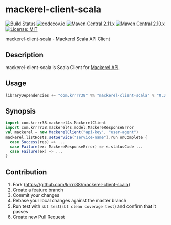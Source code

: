 mackerel-client-scala
==================

[![Build Status](https://travis-ci.org/krrrr38/mackerel-client-scala.svg)](https://travis-ci.org/krrrr38/mackerel-client-scala)
[![codecov.io](http://codecov.io/github/krrrr38/mackerel-client-scala/coverage.svg?branch=master)](http://codecov.io/github/krrrr38/mackerel-client-scala?branch=master)
[![Maven Central 2.11.x](https://maven-badges.herokuapp.com/maven-central/com.krrrr38/mackerel-client-scala_2.11/badge.svg)](https://maven-badges.herokuapp.com/maven-central/com.krrrr38/mackerel-client-scala_2.11)
[![Maven Central 2.10.x](https://maven-badges.herokuapp.com/maven-central/com.krrrr38/mackerel-client-scala_2.10/badge.svg)](https://maven-badges.herokuapp.com/maven-central/com.krrrr38/mackerel-client-scala_2.10)
[![License: MIT](http://img.shields.io/badge/license-MIT-blue.svg)](LICENSE)

mackerel-client-scala - Mackerel Scala API Client

Description
-------------

mackerel-client-scala is Scala Client for [Mackerel API](http://help-ja.mackerel.io/entry/spec/api/v0).

Usage
-------------

```scala
libraryDependencies += "com.krrrr38" %% "mackerel-client-scala" % "0.3.0"
```

Synopsis
------------

```scala
import com.krrrr38.mackerel4s.MackerelClient
import com.krrrr38.mackerel4s.model.MackereResponseError
val mackerel = new MackerelClient("api-key", "user-agent")
mackerel.listHosts.setService("service-name").run onComplete {
  case Success(res) => ...
  case Failure(ex: MackereResponseError) => s.statusCode ...
  case Failure(ex) => ...
}
```

Contribution
---------------
1. Fork (https://github.com/krrrr38/mackerel-client-scala)
2. Create a feature branch
3. Commit your changes
4. Rebase your local changes against the master branch
5. Run test with `sbt test`(`sbt clean coverage test`) and confirm that it passes
7. Create new Pull Request
